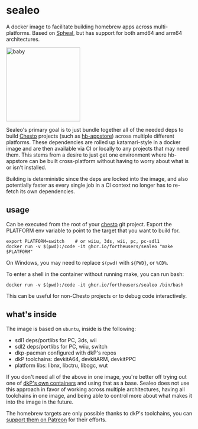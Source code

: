 # sealeo
A docker image to facilitate building homebrew apps across multi-platforms. Based on [Spheal](https://gitlab.com/4tu/spheal), but has support for both amd64 and arm64 architectures.

<img src="https://user-images.githubusercontent.com/2467473/186280808-80ce15d7-f6d7-454a-82cb-21226a598a31.png" alt="baby" width="200" />

Sealeo's primary goal is to just bundle together all of the needed deps to build [Chesto](https://github.com/fortheusers/chesto) projects (such as [hb-appstore](http://github.com/fortheusers/hb-appstore)) across multiple different platforms. These dependencies are rolled up katamari-style in a docker image and are then available via CI or locally to any projects that may need them. This stems from a desire to just get one environment where hb-appstore can be built cross-platform without having to worry about what is or isn't installed.

Building is deterministic since the deps are locked into the image, and also potentially faster as every single job in a CI context no longer has to re-fetch its own dependencies.

## usage
Can be executed from the root of your [chesto](https://github.com/fortheusers/chesto) git project. Export the PLATFORM env variable to point to the target that you want to build for.

```
export PLATFORM=switch    # or wiiu, 3ds, wii, pc, pc-sdl1
docker run -v $(pwd):/code -it ghcr.io/fortheusers/sealeo "make $PLATFORM"
```

On Windows, you may need to replace `$(pwd)` with `${PWD}`, or `%CD%`.

To enter a shell in the container without running make, you can run bash:
```
docker run -v $(pwd):/code -it ghcr.io/fortheusers/sealeo /bin/bash
```

This can be useful for non-Chesto projects or to debug code interactively.

## what's inside
The image is based on `ubuntu`, inside is the following:
- sdl1 deps/portlibs for PC, 3ds, wii
- sdl2 deps/portlibs for PC, wiiu, switch
- dkp-pacman configured with dkP's repos
- dkP toolchains: devkitA64, devkitARM, devkitPPC
- platform libs: libnx, libctru, libogc, wut

If you don't need all of the above in one image, you're better off trying out one of [dkP's own containers](https://hub.docker.com/u/devkitpro/) and using that as a base. Sealeo does not use this approach in favor of working across multiple architectures, having all toolchains in one image, and being able to control more about what makes it into the image in the future.

The homebrew targets are only possible thanks to dkP's toolchains, you can [support them on Patreon](https://www.patreon.com/devkitPro) for their efforts.
